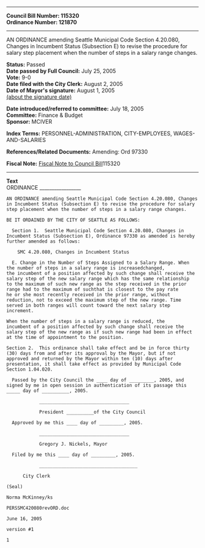 * * * * *  
  
**Council Bill Number: [](#h0)[](#h2)115320**   
**Ordinance Number: 121870**  
  
* * * * *  
  
AN ORDINANCE amending Seattle Municipal Code Section 4.20.080, Changes in Incumbent Status (Subsection E) to revise the procedure for salary step placement when the number of steps in a salary range changes.  
  
**Status:** Passed   
**Date passed by Full Council:** July 25, 2005   
**Vote:** 9-0   
**Date filed with the City Clerk:** August 2, 2005   
**Date of Mayor's signature:** August 1, 2005   
[(about the signature date)](/~public/approvaldate.htm)   
  
  
**Date introduced/referred to committee:** July 18, 2005   
**Committee:** Finance & Budget   
**Sponsor:** MCIVER   
  
**Index Terms:** PERSONNEL-ADMINISTRATION, CITY-EMPLOYEES, WAGES-AND-SALARIES  
  
**References/Related Documents:** Amending: Ord 97330  
  
**Fiscal Note:** [Fiscal Note to Council Bill](http://clerk.seattle.gov/~public/fnote/115320.htm)[](#h1)[](#h3)115320  
  
* * * * *  
  
**Text**  
    ORDINANCE _________________  
  
    AN ORDINANCE amending Seattle Municipal Code Section 4.20.080, Changes  
    in Incumbent Status (Subsection E) to revise the procedure for salary  
    step placement when the number of steps in a salary range changes.  
  
    BE IT ORDAINED BY THE CITY OF SEATTLE AS FOLLOWS:  
  
      Section 1.  Seattle Municipal Code Section 4.20.080, Changes in  
    Incumbent Status (Subsection E), Ordinance 97330 as amended is hereby  
    further amended as follows:  
  
        SMC 4.20.080, Changes in Incumbent Status  
  
      E. Change in the Number of Steps Assigned to a Salary Range. When  
    the number of steps in a salary range is increasedchanged,  
    the incumbent of a position affected by such change shall receive the  
    salary step of the new salary range which has the same relationship  
    to the maximum of such new range as the step received in the prior  
    range had to the maximum of suchthat is closest to the pay rate  
    he or she most recently received in the prior range, without  
    reduction, not to exceed the maximum step of the new range. Time  
    served in both ranges will count toward the next salary step  
    increment.  
  
    When the number of steps in a salary range is reduced, the  
    incumbent of a position affected by such change shall receive the  
    salary step of the new range as if such new range had been in effect  
    at the time of appointment to the position.  
  
    Section 2.  This ordinance shall take effect and be in force thirty  
    (30) days from and after its approval by the Mayor, but if not  
    approved and returned by the Mayor within ten (10) days after  
    presentation, it shall take effect as provided by Municipal Code  
    Section 1.04.020.  
  
      Passed by the City Council the ____ day of _________, 2005, and  
    signed by me in open session in authentication of its passage this  
    _____ day of __________, 2005.  
  
                _________________________________  
  
                President __________of the City Council  
  
      Approved by me this ____ day of _________, 2005.  
  
                _________________________________  
  
                Gregory J. Nickels, Mayor  
  
      Filed by me this ____ day of _________, 2005.  
  
                ____________________________________  
  
          City Clerk  
  
    (Seal)  
  
    Norma McKinney/ks  
  
    PERSSMC420080revORD.doc  
  
    June 16, 2005  
  
    version #1  
  
    1  
